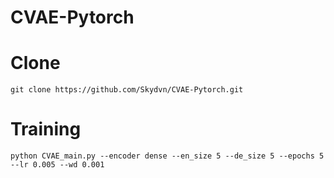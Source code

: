 # CVAE-Pytorch
 
# Clone
```
git clone https://github.com/Skydvn/CVAE-Pytorch.git
```

# Training
```commandline
python CVAE_main.py --encoder dense --en_size 5 --de_size 5 --epochs 5 --lr 0.005 --wd 0.001
```